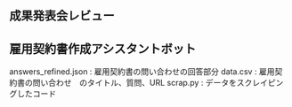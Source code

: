 ## 成果発表会レビュー

## 雇用契約書作成アシスタントボット
answers_refined.json : 雇用契約書の問い合わせの回答部分
data.csv : 雇用契約書の問い合わせ　のタイトル、質問、URL
scrap.py : データをスクレイピングしたコード
